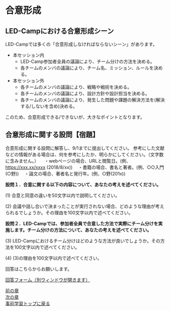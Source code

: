# 合意形成

## LED-Campにおける合意形成シーン
LED-Campでは多くの「合意形成しなければならないシーン」があります。
- 本セッション内
  - LED-Camp参加者全員の議論により、チーム分けの方法を決める。
  - 各チームのメンバの議論により、チーム名、ミッション、ルールを決める。
- 本セッション外
  - 各チームのメンバの議論により、戦略や戦術を決める。
  - 各チームのメンバの議論により、設計方針や設計担当を決める。
  - 各チームのメンバの議論により、発生した問題や課題の解決方法を(解決する/しないを含め)決める。

このため、合意形成できる/できないが、大きなポイントとなります。

## 合意形成に関する設問【宿題】
合意形成に関する設問に解答し、9/1までに提出してください。
参考にした文献などの情報がある場合は、何を参考にしたか、明らかにしてください。（文字数に含みません。）
　・webページの場合、URLと閲覧日。(例、https://xxx.xx/xxxx (2018/8/xx))
　・書籍の場合、書名と著者。(例、○○入門 (○野))
　・論文の場合、著者名と発行年。(例、○野(201x))

**設問１．合意に関する以下の内容について、あなたの考えを述べてください。**

(1) 合意と同意の違いを50文字以内で説明してください。

(2) 会議や話し合いで決まったことが実行されない場合、どのような理由が考えられるでしょうか。その理由を100文字以内で述べてください。

**設問２．LED-Campでは、参加者全員で合意した方法で実際にチーム分けを実施します。チーム分けの方法について、あなたの考えを述べてください。**

(3) LED-Campにおけるチーム分けはどのような方法が良いでしょうか。その方法を100文字以内で述べてください。

(4) (3)の理由を100文字以内で述べてください。

回答はこちらからお願いします。

[回答フォーム（別ウィンドウが開きます）](https://docs.google.com/forms/d/e/1FAIpQLSfrG_xOTFsbQ8zIqKyVxoaWl_OFgcDqYt00OMxd6QADaA_bWA/viewform?usp=sf_link)

[前の章](team_mission.md)  
[次の章](team_conclude.md)  
[事前学習トップに戻る](../../pre_learning/index.md)  